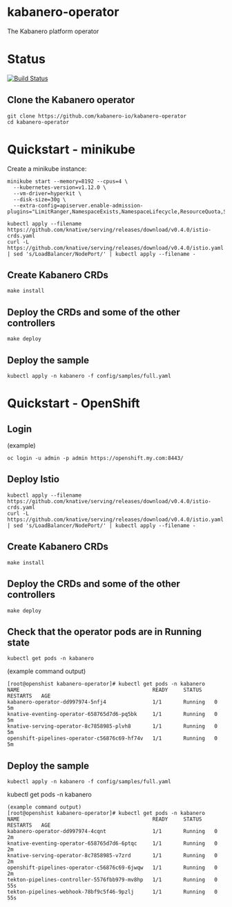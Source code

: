 # kabanero-operator
The Kabanero platform operator

# Status
[![Build Status](https://travis-ci.org/kabanero-io/kabanero-operator.svg?branch=master)](https://travis-ci.org/kabanero-io/kabanero-operator)

## Clone the Kabanero operator

```
git clone https://github.com/kabanero-io/kabanero-operator
cd kabanero-operator
```

# Quickstart - minikube

Create a minikube instance: 
```
minikube start --memory=8192 --cpus=4 \
  --kubernetes-version=v1.12.0 \
  --vm-driver=hyperkit \
  --disk-size=30g \
  --extra-config=apiserver.enable-admission-plugins="LimitRanger,NamespaceExists,NamespaceLifecycle,ResourceQuota,ServiceAccount,DefaultStorageClass,MutatingAdmissionWebhook"

kubectl apply --filename https://github.com/knative/serving/releases/download/v0.4.0/istio-crds.yaml
curl -L https://github.com/knative/serving/releases/download/v0.4.0/istio.yaml | sed 's/LoadBalancer/NodePort/' | kubectl apply --filename -
```

## Create Kabanero CRDs

```
make install
```

## Deploy the CRDs and some of the other controllers

```
make deploy
```
## Deploy the sample

```
kubectl apply -n kabanero -f config/samples/full.yaml
```

# Quickstart - OpenShift

## Login
(example)

```
oc login -u admin -p admin https://openshift.my.com:8443/
```

## Deploy Istio

```
kubectl apply --filename https://github.com/knative/serving/releases/download/v0.4.0/istio-crds.yaml
curl -L https://github.com/knative/serving/releases/download/v0.4.0/istio.yaml | sed 's/LoadBalancer/NodePort/' | kubectl apply --filename -
```

## Create Kabanero CRDs

```
make install
```

## Deploy the CRDs and some of the other controllers

```
make deploy
```

## Check that the operator pods are in Running state

```
kubectl get pods -n kabanero
```
(example command output)

```
[root@openshist kabanero-operator]# kubectl get pods -n kabanero
NAME                                           READY     STATUS    RESTARTS   AGE
kabanero-operator-dd997974-5nfj4               1/1       Running   0          5m
knative-eventing-operator-658765d7d6-pq5bk     1/1       Running   0          5m
knative-serving-operator-8c7858985-plvh8       1/1       Running   0          5m
openshift-pipelines-operator-c56876c69-hf74v   1/1       Running   0          5m
```

## Deploy the sample

```
kubectl apply -n kabanero -f config/samples/full.yaml
```

kubectl get pods -n kabanero
```
(example command output)
[root@openshist kabanero-operator]# kubectl get pods -n kabanero
NAME                                           READY     STATUS    RESTARTS   AGE
kabanero-operator-dd997974-4cqnt               1/1       Running   0          2m
knative-eventing-operator-658765d7d6-6ptqc     1/1       Running   0          2m
knative-serving-operator-8c7858985-v7zrd       1/1       Running   0          2m
openshift-pipelines-operator-c56876c69-6jwqw   1/1       Running   0          2m
tekton-pipelines-controller-5576fbb979-mv8hp   1/1       Running   0          55s
tekton-pipelines-webhook-78bf9c5f46-9pzlj      1/1       Running   0          55s
